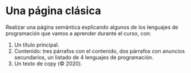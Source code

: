# Una página clásica

Realizar una página semántica explicando algunos de los lenguajes de programación que vamos a aprender durante el curso, con:

1. Un título principal.
2. Contenido: tres párrafos con el contenido, dos párrafos con anuncios secundarios, un listado de 4 lenguajes de programación.
3. Un texto de copy (© 2020).
